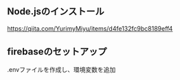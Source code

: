 ## Node.jsのインストール
https://qiita.com/YurimyMiyu/items/d4fe132fc9bc8189eff4

## firebaseのセットアップ
.envファイルを作成し、環境変数を追加
